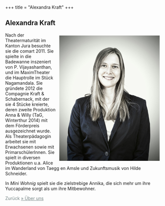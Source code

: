 +++
title = "Alexandra Kraft"
+++

<h2>Alexandra Kraft</h2>
<img src="/images/alex.jpg" style="float: right; margin: 10px;" class="intext"/>

Nach der Theatermaturität im Kanton Jura besuchte sie die comart 2011. Sie spielte in die Badewanne inszeniert von P. Vijayashanthan, und im MaximTheater die Hauptrolle im Stück Nagamandala. Sie gründete 2012 die Compagnie Kraft & Schabernack, mit der sie 4 Stücke kreierte, deren zweite Produktion Anna & Willy (TaG, Winterthur 2014) mit dem Förderpreis ausgezeichnet wurde. Als Theaterpädagogin arbeitet sie mit Erwachsenen sowie mit PrimarschülerInnen. Sie spielt in diversen Produktionen u.a. Alice im Wanderland von Taegg en Amsle und Zukunftsmusik von Hilde Schneider. 

In <i>Mini Wohnig</i> spielt sie die zielstrebige Annika, die sich mehr um ihre Yuccapalme sorgt als um ihre Mitbewohner. 

<span style="color:#758484">
      Zurück
      <a style="color:#758484" href="/about">
        &raquo; Über uns
      </a>
    </span>
